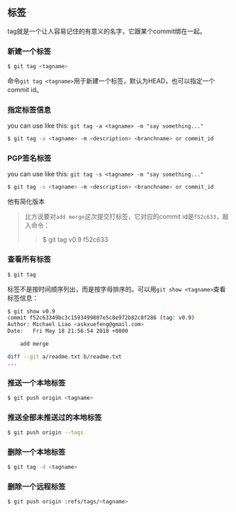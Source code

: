 ## 标签
tag就是一个让人容易记住的有意义的名字，它跟某个commit绑在一起。

### 新建一个标签

```bash
$ git tag <tagname>
```

命令`git tag <tagname>`用于新建一个标签，默认为HEAD，也可以指定一个commit id。

### 指定标签信息

you can use like this: `git tag -a <tagname> -m "say something..."`

```bash
$ git tag -a <tagname> -m <description> <branchname> or commit_id
```


### PGP签名标签

you can use like this: `git tag -s <tagname> -m "say something..."`

```bash
$ git tag -s <tagname> -m <description> <branchname> or commit_id
```

他有简化版本

>比方说要对`add merge`这次提交打标签，它对应的commit id是`f52c633`，敲入命令：
>
>> $ git tag v0.9 f52c633

### 查看所有标签

```bash
$ git tag
```

标签不是按时间顺序列出，而是按字母排序的。可以用`git show <tagname>`查看标签信息：

```bash
$ git show v0.9
commit f52c63349bc3c1593499807e5c8e972b82c8f286 (tag: v0.9)
Author: Michael Liao <askxuefeng@gmail.com>
Date:   Fri May 18 21:56:54 2018 +0800

    add merge

diff --git a/readme.txt b/readme.txt
...
```

### 推送一个本地标签

```bash
$ git push origin <tagname>
```

### 推送全部未推送过的本地标签

```bash
$ git push origin --tags
```

### 删除一个本地标签

```bash
$ git tag -d <tagname>
```

### 删除一个远程标签

```bash
$ git push origin :refs/tags/<tagname>
```
